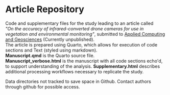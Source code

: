 # Article Repository

Code and supplementary files for the study leading to an article called  
*"On the accuracy of infrared-converted drone cameras for use in vegetation and environmental monitoring"*, submitted to [Applied Computing and Geosciences](https://www.sciencedirect.com/journal/applied-computing-and-geosciences) (Currently unpublished).  
The article is prepared using Quarto, which allows for execution of code sections and Text (styled using markdown).  
**Manuscript.qmd** is the Quarto source file.  
**Manuscript_verbose.html** is the manuscript with all code sections echo'd, to support understanding of the analysis. 
**Supplementary.html** describes additional processing workflows necessary to replicate the study.

Data directories not tracked to save space in Github. Contact authors through github for possible access.
